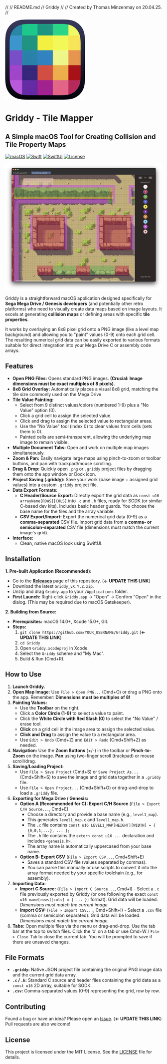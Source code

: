 //
//  README.md
//  Griddy
//
//  Created by Thomas Minzenmay on 20.04.25. 
//

![Griddy App Icon](img/Icon.png)

# Griddy - Tile Mapper

## A Simple macOS Tool for Creating Collision and Tile Property Maps

[![macOS](https://img.shields.io/badge/macOS-14.0%2B-blue)](https://www.apple.com/macos)
[![Swift](https://img.shields.io/badge/Swift-5.9%2B-orange.svg)](https://swift.org)
[![SwiftUI](https://img.shields.io/badge/SwiftUI-Latest-brightgreen.svg)](https://developer.apple.com/xcode/swiftui/)
[![License](https://img.shields.io/badge/License-MIT-lightgrey.svg)](LICENSE) 

![Griddy App Screenshot](img/Griddy.png) 

Griddy is a straightforward macOS application designed specifically for **Sega Mega Drive / Genesis developers** (and potentially other retro platforms) who need to visually create data maps based on image layouts. It excels at generating **collision maps** or defining areas with specific **tile properties**.

It works by overlaying an 8x8 pixel grid onto a PNG image (like a level map background) and allowing you to "paint" values (0-9) onto each grid cell. The resulting numerical grid data can be easily exported to various formats suitable for direct integration into your Mega Drive C or assembly code arrays.

## Features

*   **Open PNG Files:** Opens standard PNG images. **(Crucial: Image dimensions must be exact multiples of 8 pixels)**.
*   **8x8 Grid Overlay:** Automatically places a visual 8x8 grid, matching the tile size commonly used on the Mega Drive.
*   **Tile Value Painting:**
    *   Select from 9 distinct values/colors (numbered 1-9) plus a "No Value" option (0).
    *   Click a grid cell to assign the selected value.
    *   Click and drag to assign the selected value to rectangular areas.
    *   Use the "No Value" tool (index 0) to clear values from cells (sets them to 0).
    *   Painted cells are semi-transparent, allowing the underlying map image to remain visible.
*   **Multiple Document Tabs:** Open and work on multiple map images simultaneously.
*   **Zoom & Pan:** Easily navigate large maps using pinch-to-zoom or toolbar buttons, and pan with trackpad/mouse scrolling.
*   **Drag & Drop:** Quickly open `.png` or `.griddy` project files by dragging them onto the app window or Dock icon.
*   **Project Saving (.griddy):** Save your work (base image + assigned grid values) into a custom `.griddy` project file.
*   **Data Export Formats:**
    *   **C Header/Source Export:** Directly export the grid data as `const u16 arrayName[ROWS][COLS]` into `.c` and `.h` files, ready for SGDK (or similar C-based dev kits). Includes basic header guards. You choose the base name for the files and the array variable. 
    *   **CSV Export/Import:** Export the numerical grid data (0-9) as a **comma-separated** CSV file. Import grid data from a **comma- or semicolon-separated** CSV file (dimensions must match the current image's grid). 
*   **Interface:**
    *   Clean, native macOS look using SwiftUI.

## Installation

**1. Pre-built Application (Recommended):**

*   Go to the **[Releases](https://github.com/YOUR_USERNAME/Griddy/releases)** page of this repository. (**<- UPDATE THIS LINK**)
*   Download the latest `Griddy_vX.Y.Z.zip`.
*   Unzip and drag `Griddy.app` to your `/Applications` folder.
*   **First Launch:** Right-click `Griddy.app` -> "Open" -> Confirm "Open" in the dialog. (This may be required due to macOS Gatekeeper).

**2. Building from Source:**

*   **Prerequisites:** macOS 14.0+, Xcode 15.0+, Git.
*   **Steps:**
    1.  `git clone https://github.com/YOUR_USERNAME/Griddy.git` (**<- UPDATE THIS LINK**)
    2.  `cd Griddy`
    3.  Open `Griddy.xcodeproj` in Xcode.
    4.  Select the `Griddy` scheme and "My Mac".
    5.  Build & Run (Cmd+R).

## How to Use

1.  **Launch Griddy.**
2.  **Open Map Image:** Use `File > Open PNG...` (Cmd+O) or drag a PNG onto the app. Remember: **Dimensions must be multiples of 8!**
3.  **Painting Values:**
    *   Use the **Toolbar** on the right.
    *   Click a **Color Circle (1-9)** to select a value to paint.
    *   Click the **White Circle with Red Slash (0)** to select the "No Value" / erase tool.
    *   **Click** on a grid cell in the image area to assign the selected value.
    *   **Click and Drag** to assign the value to a rectangular area.
    *   Use `Edit > Undo` (Cmd+Z) and `Edit > Redo` (Cmd+Shift+Z) as needed.
4.  **Navigation:** Use the **Zoom Buttons** (+/-) in the toolbar or **Pinch-to-Zoom** on the image. **Pan** using two-finger scroll (trackpad) or mouse scroll/drag.
5.  **Saving/Loading Project:**
    *   Use `File > Save Project` (Cmd+S) or `Save Project As...` (Cmd+Shift+S) to save the image and grid data together in a `.griddy` file.
    *   Use `File > Open Project...` (Cmd+Shift+O) or drag-and-drop to load a `.griddy` file.
6.  **Exporting for Mega Drive / Genesis:**
    *   **Option A (Recommended for C): Export C/H Source** (`File > Export C/H Source...`, Cmd+E)
        *   Choose a directory and provide a base name (e.g., `level1_map`).
        *   This generates `level1_map.c` and `level1_map.h`.
        *   The `.c` file contains `const u16 LEVEL1_MAP[HEIGHT][WIDTH] = { {0,0,1,...}, ... };`
        *   The `.h` file contains the `extern const u16 ...` declaration and includes `<genesis.h>`.
        *   The array name is automatically uppercased from your base name.
    *   **Option B: Export CSV** (`File > Export CSV...`, Cmd+Shift+E)
        *   Saves a standard CSV file (values separated by commas).
        *   You can parse this manually or use scripts to convert it into the array format needed by your specific toolchain (e.g., for assembly).
7.  **Importing Data:**
    *   **Import C Source:** (`File > Import C Source...`, Cmd+I) - Select a `.c` file previously exported by Griddy (or one following the exact `const u16 name[rows][cols] = { ... };` format). Grid data will be loaded. *Dimensions must match the current image.*
    *   **Import CSV:** (`File > Import CSV...`, Cmd+Shift+I) - Select a `.csv` file (comma or semicolon separated). Grid data will be loaded. *Dimensions must match the current image.*
8.  **Tabs:** Open multiple files via the menu or drag-and-drop. Use the tab bar at the top to switch files. Click the 'x' on a tab or use Cmd+W / `File > Close Tab` to close the current tab. You will be prompted to save if there are unsaved changes.

## File Formats

*   **`.griddy`:** Native JSON project file containing the original PNG image data and the current grid data array.
*   **`.c` / `.h`:** Standard C source and header files containing the grid data as a `const u16` 2D array, suitable for SGDK.
*   **`.csv`:** Comma-separated values (0-9) representing the grid, row by row.

## Contributing

Found a bug or have an idea? Please open an [Issue](https://github.com/YOUR_USERNAME/Griddy/issues). (**<- UPDATE THIS LINK**) Pull requests are also welcome!

## License

This project is licensed under the MIT License. See the [LICENSE](LICENSE) file for details.


